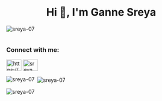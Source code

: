 

<!--
**sreya-07/sreya-07** is a ✨ _special_ ✨ repository because its `README.md` (this file) appears on your GitHub profile.

Here are some ideas to get you started:

- 🔭 I’m currently working on ...
- 🌱 I’m currently learning ...
- 👯 I’m looking to collaborate on ...
- 🤔 I’m looking for help with ...
- 💬 Ask me about ...
- 📫 How to reach me: ...
- 😄 Pronouns: ...
- ⚡ Fun fact: ...
-->
<h1 align="center">Hi 👋, I'm Ganne Sreya</h1>
<p align="left"> <img src="https://komarev.com/ghpvc/?username=sreya-07&label=Profile%20views&color=0e75b6&style=flat" alt="sreya-07" /> </p>

<p align="left"> <a href="https://twitter.com/" target="blank"><img src="https://img.shields.io/twitter/follow/?logo=twitter&style=for-the-badge" alt="" /></a> </p>

<h3 align="left">Connect with me:</h3>
<img align ="right"
<p align="left">
<a href="https://linkedin.com/in/https://www.linkedin.com/in/ganne-sreya-a28b1b25b/" target="blank"><img align="center" src="https://raw.githubusercontent.com/rahuldkjain/github-profile-readme-generator/master/src/images/icons/Social/linked-in-alt.svg" alt="https://www.linkedin.com/in/ganne-sreya-a28b1b25b/" height="30" width="40" /></a>
<a href="https://instagram.com/sreya_._07" target="blank"><img align="center" src="https://raw.githubusercontent.com/rahuldkjain/github-profile-readme-generator/master/src/images/icons/Social/instagram.svg" alt="sreya_._07" height="30" width="40" /></a>
</p>

<p><img align="left" src="https://github-readme-stats.vercel.app/api/top-langs?username=sreya-07&show_icons=true&locale=en&layout=compact" alt="sreya-07" /></p>

<p>&nbsp;<img align="center" src="https://github-readme-stats.vercel.app/api?username=sreya-07&show_icons=true&locale=en" alt="sreya-07" /></p>

<p><img align="center" src="https://github-readme-streak-stats.herokuapp.com/?user=sreya-07&" alt="sreya-07" /></p>
